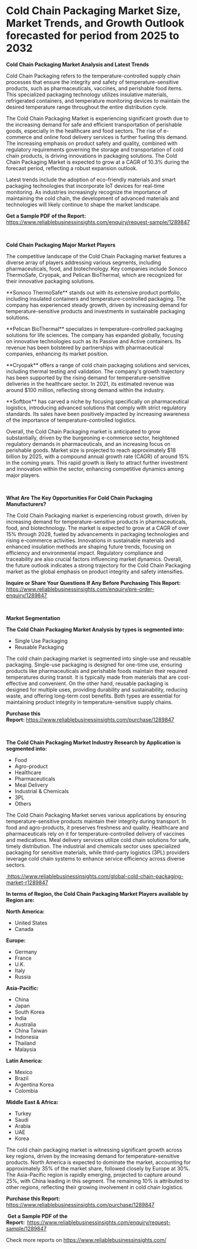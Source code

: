 <p><h1>Cold Chain Packaging Market Size, Market Trends, and Growth Outlook forecasted for period from 2025 to 2032</h1></p><p><strong>Cold Chain Packaging Market Analysis and Latest Trends</strong></p>
<p><p>Cold Chain Packaging refers to the temperature-controlled supply chain processes that ensure the integrity and safety of temperature-sensitive products, such as pharmaceuticals, vaccines, and perishable food items. This specialized packaging technology utilizes insulative materials, refrigerated containers, and temperature monitoring devices to maintain the desired temperature range throughout the entire distribution cycle.</p><p>The Cold Chain Packaging Market is experiencing significant growth due to the increasing demand for safe and efficient transportation of perishable goods, especially in the healthcare and food sectors. The rise of e-commerce and online food delivery services is further fueling this demand. The increasing emphasis on product safety and quality, combined with regulatory requirements governing the storage and transportation of cold chain products, is driving innovations in packaging solutions. The Cold Chain Packaging Market is expected to grow at a CAGR of 10.3% during the forecast period, reflecting a robust expansion outlook. </p><p>Latest trends include the adoption of eco-friendly materials and smart packaging technologies that incorporate IoT devices for real-time monitoring. As industries increasingly recognize the importance of maintaining the cold chain, the development of advanced materials and technologies will likely continue to shape the market landscape.</p></p>
<p><strong>Get a Sample PDF of the Report:&nbsp;</strong> <a href="https://www.reliablebusinessinsights.com/enquiry/request-sample/1289847?utm_campaign=2099&utm_medium=2&utm_source=Github&utm_content=ia&utm_term=08032025&utm_id=cold-chain-packaging">https://www.reliablebusinessinsights.com/enquiry/request-sample/1289847</a></p>
<p>&nbsp;</p>
<p><strong>Cold Chain Packaging Major Market Players</strong></p>
<p><p>The competitive landscape of the Cold Chain Packaging market features a diverse array of players addressing various segments, including pharmaceuticals, food, and biotechnology. Key companies include Sonoco ThermoSafe, Cryopak, and Pelican BioThermal, which are recognized for their innovative packaging solutions.</p><p>**Sonoco ThermoSafe** stands out with its extensive product portfolio, including insulated containers and temperature-controlled packaging. The company has experienced steady growth, driven by increasing demand for temperature-sensitive products and investments in sustainable packaging solutions.</p><p>**Pelican BioThermal** specializes in temperature-controlled packaging solutions for life sciences. The company has expanded globally, focusing on innovative technologies such as its Passive and Active containers. Its revenue has been bolstered by partnerships with pharmaceutical companies, enhancing its market position.</p><p>**Cryopak** offers a range of cold chain packaging solutions and services, including thermal testing and validation. The company's growth trajectory has been supported by the rising demand for temperature-sensitive deliveries in the healthcare sector. In 2021, its estimated revenue was around $100 million, reflecting strong demand within the industry.</p><p>**Softbox** has carved a niche by focusing specifically on pharmaceutical logistics, introducing advanced solutions that comply with strict regulatory standards. Its sales have been positively impacted by increasing awareness of the importance of temperature-controlled logistics.</p><p>Overall, the Cold Chain Packaging market is anticipated to grow substantially, driven by the burgeoning e-commerce sector, heightened regulatory demands in pharmaceuticals, and an increasing focus on perishable goods. Market size is projected to reach approximately $18 billion by 2025, with a compound annual growth rate (CAGR) of around 15% in the coming years. This rapid growth is likely to attract further investment and innovation within the sector, enhancing competitive dynamics among major players.</p></p>
<p>&nbsp;</p>
<p><strong>What Are The Key Opportunities For Cold Chain Packaging Manufacturers?</strong></p>
<p><p>The Cold Chain Packaging market is experiencing robust growth, driven by increasing demand for temperature-sensitive products in pharmaceuticals, food, and biotechnology. The market is expected to grow at a CAGR of over 15% through 2028, fueled by advancements in packaging technologies and rising e-commerce activities. Innovations in sustainable materials and enhanced insulation methods are shaping future trends, focusing on efficiency and environmental impact. Regulatory compliance and traceability are also crucial factors influencing market dynamics. Overall, the future outlook indicates a strong trajectory for the Cold Chain Packaging market as the global emphasis on product integrity and safety intensifies.</p></p>
<p><strong>Inquire or Share Your Questions If Any Before Purchasing This Report:</strong> <a href="https://www.reliablebusinessinsights.com/enquiry/pre-order-enquiry/1289847?utm_campaign=2099&utm_medium=2&utm_source=Github&utm_content=ia&utm_term=08032025&utm_id=cold-chain-packaging">https://www.reliablebusinessinsights.com/enquiry/pre-order-enquiry/1289847</a></p>
<p>&nbsp;</p>
<p><strong>Market Segmentation</strong></p>
<p><strong>The Cold Chain Packaging Market Analysis by types is segmented into:</strong></p>
<p><ul><li>Single Use Packaging</li><li>Reusable Packaging</li></ul></p>
<p><p>The cold chain packaging market is segmented into single-use and reusable packaging. Single-use packaging is designed for one-time use, ensuring products like pharmaceuticals and perishable foods maintain their required temperatures during transit. It is typically made from materials that are cost-effective and convenient. On the other hand, reusable packaging is designed for multiple uses, providing durability and sustainability, reducing waste, and offering long-term cost benefits. Both types are essential for maintaining product integrity in temperature-sensitive supply chains.</p></p>
<p><strong>Purchase this Report:&nbsp;</strong><a href="https://www.reliablebusinessinsights.com/purchase/1289847?utm_campaign=2099&utm_medium=2&utm_source=Github&utm_content=ia&utm_term=08032025&utm_id=cold-chain-packaging">https://www.reliablebusinessinsights.com/purchase/1289847</a></p>
<p>&nbsp;</p>
<p><strong>The Cold Chain Packaging Market Industry Research by Application is segmented into:</strong></p>
<p><ul><li>Food</li><li>Agro-product</li><li>Healthcare</li><li>Pharmaceuticals</li><li>Meal Delivery</li><li>Industrial & Chemicals</li><li>3PL</li><li>Others</li></ul></p>
<p><p>The Cold Chain Packaging Market serves various applications by ensuring temperature-sensitive products maintain their integrity during transport. In food and agro-products, it preserves freshness and quality. Healthcare and pharmaceuticals rely on it for temperature-controlled delivery of vaccines and medications. Meal delivery services utilize cold chain solutions for safe, timely distribution. The industrial and chemicals sector uses specialized packaging for sensitive materials, while third-party logistics (3PL) providers leverage cold chain systems to enhance service efficiency across diverse sectors.</p></p>
<p><a href="https://www.reliablebusinessinsights.com/global-cold-chain-packaging-market-r1289847?utm_campaign=2099&utm_medium=2&utm_source=Github&utm_content=ia&utm_term=08032025&utm_id=cold-chain-packaging">&nbsp;https://www.reliablebusinessinsights.com/global-cold-chain-packaging-market-r1289847</a></p>
<p><strong>In terms of Region, the Cold Chain Packaging Market Players available by Region are:</strong></p>
<p>
    <p> <strong> North America: </strong>
        <ul>
            <li>United States</li>
            <li>Canada</li>
        </ul>
        </p> 
    <p> <strong> Europe: </strong>
        <ul>
            <li>Germany</li>
            <li>France</li>
            <li>U.K.</li>
            <li>Italy</li>
            <li>Russia</li>
        </ul>
        </p> 
    <p> <strong> Asia-Pacific: </strong>
        <ul>
            <li>China</li>
            <li>Japan</li>
            <li>South Korea</li>
            <li>India</li>
            <li>Australia</li>
            <li>China Taiwan</li>
            <li>Indonesia</li>
            <li>Thailand</li>
            <li>Malaysia</li>
        </ul>
        </p> 
    <p> <strong> Latin America: </strong>
        <ul>
            <li>Mexico</li>
            <li>Brazil</li>
            <li>Argentina Korea</li>
            <li>Colombia</li>
        </ul>
        </p> 
    <p> <strong> Middle East & Africa: </strong>
        <ul>
            <li>Turkey</li>
            <li>Saudi</li>
            <li>Arabia</li>
            <li>UAE</li>
            <li>Korea</li>
        </ul>
    </p>
    </p>
<p><p>The cold chain packaging market is witnessing significant growth across key regions, driven by the increasing demand for temperature-sensitive products. North America is expected to dominate the market, accounting for approximately 35% of the market share, followed closely by Europe at 30%. The Asia-Pacific region is rapidly emerging, projected to capture around 25%, with China leading in this segment. The remaining 10% is attributed to other regions, reflecting their growing involvement in cold chain logistics.</p></p>
<p><strong>Purchase this Report: </strong><a href="https://www.reliablebusinessinsights.com/purchase/1289847?utm_campaign=2099&utm_medium=2&utm_source=Github&utm_content=ia&utm_term=08032025&utm_id=cold-chain-packaging">https://www.reliablebusinessinsights.com/purchase/1289847</a></p>
<p>&nbsp;<strong>Get a Sample PDF of the Report:&nbsp;&nbsp;</strong><a href="https://www.reliablebusinessinsights.com/enquiry/request-sample/1289847?utm_campaign=2099&utm_medium=2&utm_source=Github&utm_content=ia&utm_term=08032025&utm_id=cold-chain-packaging">https://www.reliablebusinessinsights.com/enquiry/request-sample/1289847</a></p>
<p><strong></strong></p>
<p>Check more reports on <a href="https://www.reliablebusinessinsights.com/?utm_campaign=2099&utm_medium=2&utm_source=Github&utm_content=ia&utm_term=08032025&utm_id=cold-chain-packaging">https://www.reliablebusinessinsights.com/</a></p>